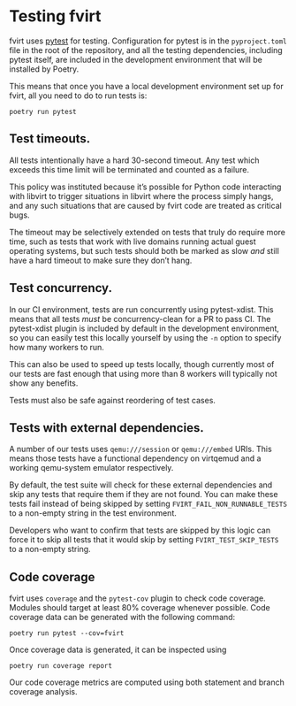 # Testing fvirt

fvirt uses [pytest](https://docs.pytest.org/) for testing. Configuration for pytest is in the `pyproject.toml`
file in the root of the repository, and all the testing dependencies, including pytest itself, are included in
the development environment that will be installed by Poetry.

This means that once you have a local development environment set up for fvirt, all you need to do to run tests is:

```
poetry run pytest
```

## Test timeouts.

All tests intentionally have a hard 30-second timeout. Any test which exceeds this time limit will be terminated
and counted as a failure.

This policy was instituted because it’s possible for Python code interacting with libvirt to trigger situations
in libvirt where the process simply hangs, and any such situations that are caused by fvirt code are treated as
critical bugs.

The timeout may be selectively extended on tests that truly do require more time, such as tests that work with
live domains running actual guest operating systems, but such tests should both be marked as slow _and_ still have
a hard timeout to make sure they don’t hang.

## Test concurrency.

In our CI environment, tests are run concurrently using pytest-xdist. This means that all tests _must_
be concurrency-clean for a PR to pass CI. The pytest-xdist plugin is included by default in the development
environment, so you can easily test this locally yourself by using the `-n` option to specify how many workers to run.

This can also be used to speed up tests locally, though currently most of our tests are fast enough that using
more than 8 workers will typically not show any benefits.

Tests must also be safe against reordering of test cases.

## Tests with external dependencies.

A number of our tests uses `qemu:///session` or `qemu:///embed` URIs. This means those tests have a functional
dependency on virtqemud and a working qemu-system emulator respectively.

By default, the test suite will check for these external dependencies and skip any tests that require them if they
are not found. You can make these tests fail instead of being skipped by setting `FVIRT_FAIL_NON_RUNNABLE_TESTS`
to a non-empty string in the test environment.

Developers who want to confirm that tests are skipped by this logic can force it to skip all tests that it would
skip by setting `FVIRT_TEST_SKIP_TESTS` to a non-empty string.

## Code coverage

fvirt uses `coverage` and the `pytest-cov` plugin to check code coverage. Modules should target at least 80%
coverage whenever possible. Code coverage data can be generated with the following command:

`poetry run pytest --cov=fvirt`

Once coverage data is generated, it can be inspected using

`poetry run coverage report`

Our code coverage metrics are computed using both statement and branch coverage analysis.
